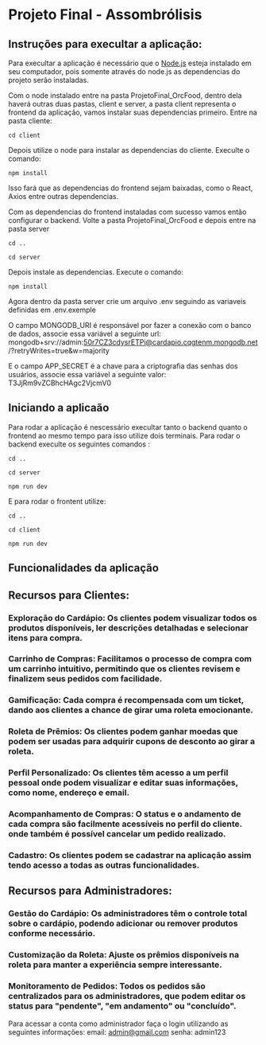 # Projeto Final - Assombrólisis

## Instruções para execultar a aplicação:
Para execultar a aplicação é necessário que o [Node.js](https://nodejs.org/en) esteja instalado em seu computador, pois somente através do node.js as dependencias do projeto serão instaladas.

Com o node instalado entre na pasta ProjetoFinal_OrcFood, dentro dela haverá outras duas pastas, client e server, a pasta client representa o frontend da aplicação, vamos instalar suas dependencias primeiro. Entre na pasta cliente:
~~~~
cd client
~~~~
Depois utilize o node para instalar as dependencias do cliente. Execulte o comando:
~~~~
npm install
~~~~
Isso fará que as dependencias do frontend sejam baixadas, como o React, Axios entre outras dependencias.

Com as dependencias do frontend instaladas com sucesso vamos então configurar o backend.
Volte a pasta ProjetoFinal_OrcFood e depois entre na pasta server
~~~~
cd ..
~~~~
~~~~
cd server
~~~~
Depois instale as dependencias. Execute o comando:
~~~~
npm install
~~~~
Agora dentro da pasta server crie um arquivo .env seguindo as variaveis definidas em .env.exemple
 
O campo MONGODB_URI é responsável por fazer a conexão com o banco de dados, associe essa variável a seguinte url:
mongodb+srv://admin:50r7CZ3cdysrETPi@cardapio.cqgtenm.mongodb.net/?retryWrites=true&w=majority

E o campo APP_SECRET é a chave para a criptografia das senhas dos usuários, associe essa variável a seguinte valor:
T3JjRm9vZCBhcHAgc2VjcmV0

## Iniciando a aplicaão
Para rodar a aplicação é nescessário execultar tanto o backend quanto o frontend ao mesmo tempo para isso utilize dois terminais.
Para rodar o backend execulte os seguintes comandos :
~~~~
cd ..
~~~~
~~~~
cd server
~~~~
~~~~
npm run dev
~~~~

E para rodar o frontent utilize:
~~~~
cd ..
~~~~
~~~~
cd client
~~~~
~~~~
npm run dev
~~~~

## Funcionalidades da aplicação

## Recursos para Clientes:

### Exploração do Cardápio: Os clientes podem visualizar todos os produtos disponíveis, ler descrições detalhadas e selecionar itens para compra.

### Carrinho de Compras: Facilitamos o processo de compra com um carrinho intuitivo, permitindo que os clientes revisem e finalizem seus pedidos com facilidade.

### Gamificação: Cada compra é recompensada com um ticket, dando aos clientes a chance de girar uma roleta emocionante.

### Roleta de Prêmios: Os clientes podem ganhar moedas que podem ser usadas para adquirir cupons de desconto ao girar a roleta.

### Perfil Personalizado: Os clientes têm acesso a um perfil pessoal onde podem visualizar e editar suas informações, como nome, endereço e email.

### Acompanhamento de Compras: O status e o andamento de cada compra são facilmente acessíveis no perfil do cliente. onde também é possível cancelar um pedido realizado.

### Cadastro: Os clientes podem se cadastrar na aplicação assim tendo acesso a todas as outras funcionalidades.


## Recursos para Administradores:

### Gestão do Cardápio: Os administradores têm o controle total sobre o cardápio, podendo adicionar ou remover produtos conforme necessário.

### Customização da Roleta: Ajuste os prêmios disponíveis na roleta para manter a experiência sempre interessante.

### Monitoramento de Pedidos: Todos os pedidos são centralizados para os administradores, que podem editar os status para "pendente", "em andamento" ou "concluído".

Para acessar a conta como administrador faça o login utilizando as seguintes informações:
email: admin@gmail.com
senha: admin123








